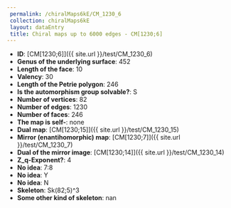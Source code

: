 ```yaml
--- 
 permalink: /chiralMaps6kE/CM_1230_6 
 collection: chiralMaps6kE
 layout: dataEntry
 title: Chiral maps up to 6000 edges - CM[1230;6]
---
```


- **ID**: [CM[1230;6]]({{ site.url }}/test/CM_1230_6)
- **Genus of the underlying surface**: 452
- **Length of the face**: 10
- **Valency**: 30
- **Length of the Petrie polygon**: 246
- **Is the automorphism group solvable?**: S
- **Number of vertices**: 82
- **Number of edges**: 1230
- **Number of faces**: 246
- **The map is self-**: none
- **Dual map**: [CM[1230;15]]({{ site.url }}/test/CM_1230_15)
- **Mirror (enantihomorphic) map**: [CM[1230;7]]({{ site.url }}/test/CM_1230_7)
- **Dual of the mirror image**: [CM[1230;14]]({{ site.url }}/test/CM_1230_14)
- **Z_q-Exponent?**: 4
- **No idea**:  7:8
- **No idea**: Y
- **No idea**: N
- **Skeleton**: Sk(82;5)^3
- **Some other kind of skeleton**: nan
